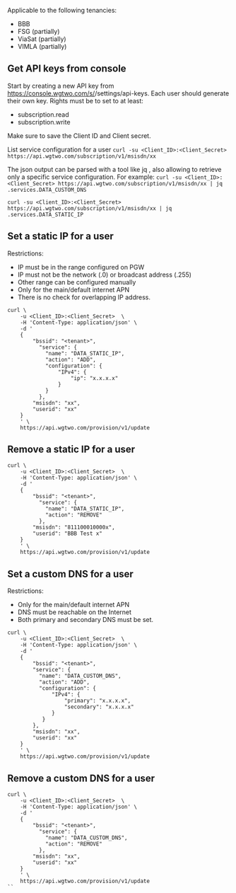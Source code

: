Applicable to the following tenancies:
* BBB
* FSG (partially)
* ViaSat (partially)
* VIMLA (partially)

## Get API keys from console
Start by creating a new API key from https://console.wgtwo.com/s/<tenant>/settings/api-keys. Each user should generate their own key. Rights must be to set to at least:
- subscription.read
- subscription.write

Make sure to save the Client ID and Client secret.

List service configuration for a user
`curl -su <Client_ID>:<Client_Secret> https://api.wgtwo.com/subscription/v1/msisdn/xx`

The json output can be parsed with a tool like jq , also allowing to retrieve only a specific service configuration. For example:
`curl -su <Client_ID>:<Client_Secret> https://api.wgtwo.com/subscription/v1/msisdn/xx | jq .services.DATA_CUSTOM_DNS`

`curl -su <Client_ID>:<Client_Secret> https://api.wgtwo.com/subscription/v1/msisdn/xx | jq .services.DATA_STATIC_IP`

## Set a static IP for a user

Restrictions:
* IP must be in the range configured on PGW
* IP must not be the network (.0) or broadcast address (.255)
* Other range can be configured manually
* Only for the main/default internet APN
* There is no check for overlapping IP address.
```
curl \
    -u <Client_ID>:<Client_Secret>  \
    -H 'Content-Type: application/json' \
    -d '
    {
        "bssid": "<tenant>",
          "service": {
            "name": "DATA_STATIC_IP",
            "action": "ADD",
            "configuration": {
                "IPv4": {
                    "ip": "x.x.x.x"
                }
            }
          },
        "msisdn": "xx",
        "userid": "xx"
    }
    ' \
    https://api.wgtwo.com/provision/v1/update
```
## Remove a static IP for a user
```
curl \
    -u <Client_ID>:<Client_Secret>  \
    -H 'Content-Type: application/json' \
    -d '
    {
        "bssid": "<tenant>",
          "service": {
            "name": "DATA_STATIC_IP",
            "action": "REMOVE"
          },
        "msisdn": "811100010000x",
        "userid": "BBB Test x"
    }
    ' \
    https://api.wgtwo.com/provision/v1/update
```
## Set a custom DNS for a user
Restrictions:
* Only for the main/default internet APN
* DNS must be reachable on the Internet
* Both primary and secondary DNS must be set.
```
curl \
    -u <Client_ID>:<Client_Secret>  \
    -H 'Content-Type: application/json' \
    -d '
    {
        "bssid": "<tenant>",
        "service": {
          "name": "DATA_CUSTOM_DNS",
          "action": "ADD",
          "configuration": {
              "IPv4": {
                  "primary": "x.x.x.x",
                  "secondary": "x.x.x.x"
              }
           }
        },
        "msisdn": "xx",
        "userid": "xx"
    }
    ' \
    https://api.wgtwo.com/provision/v1/update
```
## Remove a custom DNS for a user
```
curl \
    -u <Client_ID>:<Client_Secret>  \
    -H 'Content-Type: application/json' \
    -d '
    {
        "bssid": "<tenant>",
          "service": {
            "name": "DATA_CUSTOM_DNS",
            "action": "REMOVE"
          },
        "msisdn": "xx",
        "userid": "xx"
    }
    ' \
    https://api.wgtwo.com/provision/v1/update
``